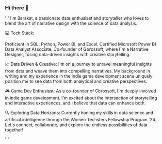 ### Hi there 👋

''' I'm Barakat, a passionate data enthusiast and storyteller who loves to blend the art of narrative design with the science of data analysis.

💻 Tech Stack:

Proficient in SQL, Python, Power BI, and Excel.
Certified Microsoft Power BI Data Analyst Associate.
Co-founder of Gbrossoft, where I'm a Narrative Designer, fusing data-driven insights with creative storytelling.


📈 Data Driven & Creative:
I'm on a journey to unravel meaningful insights from data and weave them into compelling narratives. My background in writing and my experience in the indie game development scene uniquely position me to see data from both analytical and creative perspectives.

🎮 Game Dev Enthusiast:
As a co-founder of Gbrossoft, I'm deeply involved in indie game development. I'm excited about the intersection of storytelling and interactive experiences, and I believe that data can enhance both.

🔍 Exploring Data Horizons:
Currently honing my skills in data science and artificial intelligence through the Women Techsters Fellowship Program '24. Let's connect, collaborate, and explore the endless possibilities of data together!

'''
